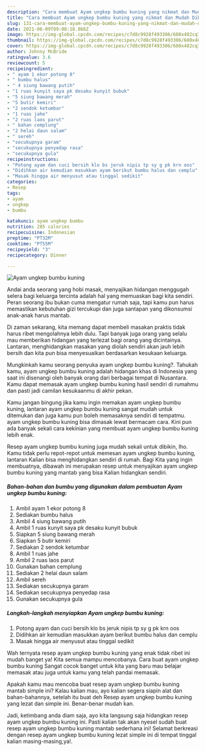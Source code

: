 ```yaml
---
description: "Cara membuat Ayam ungkep bumbu kuning yang nikmat dan Mudah Dibuat"
title: "Cara membuat Ayam ungkep bumbu kuning yang nikmat dan Mudah Dibuat"
slug: 131-cara-membuat-ayam-ungkep-bumbu-kuning-yang-nikmat-dan-mudah-dibuat
date: 2021-06-09T09:08:18.866Z
image: https://img-global.cpcdn.com/recipes/c7d8c9928f493306/680x482cq70/ayam-ungkep-bumbu-kuning-foto-resep-utama.jpg
thumbnail: https://img-global.cpcdn.com/recipes/c7d8c9928f493306/680x482cq70/ayam-ungkep-bumbu-kuning-foto-resep-utama.jpg
cover: https://img-global.cpcdn.com/recipes/c7d8c9928f493306/680x482cq70/ayam-ungkep-bumbu-kuning-foto-resep-utama.jpg
author: Johnny McBride
ratingvalue: 3.6
reviewcount: 5
recipeingredient:
- " ayam 1 ekor potong 8"
- " bumbu halus"
- " 4 siung bawang putih"
- "1 ruas kunyit saya pk desaku kunyit bubuk"
- "5 siung bawang merah"
- "5 butir kemiri"
- "2 sendok ketumbar"
- "1 ruas jahe"
- "2 ruas laos parut"
- " bahan cemplung"
- "2 helai daun salam"
- " sereh"
- "secukupnya garam"
- "secukupnya penyedap rasa"
- "secukupnya gula"
recipeinstructions:
- "Potong ayam dan cuci bersih klo bs jeruk nipis tp sy g pk krn oos"
- "Didihkan air kemudian masukkan ayam berikut bumbu halus dan cemplu"
- "Masak hingga air menyusut atau tinggal sedikit"
categories:
- Resep
tags:
- ayam
- ungkep
- bumbu

katakunci: ayam ungkep bumbu 
nutrition: 285 calories
recipecuisine: Indonesian
preptime: "PT32M"
cooktime: "PT55M"
recipeyield: "3"
recipecategory: Dinner

---
```



![Ayam ungkep bumbu kuning](https://img-global.cpcdn.com/recipes/c7d8c9928f493306/680x482cq70/ayam-ungkep-bumbu-kuning-foto-resep-utama.jpg)

Andai anda seorang yang hobi masak, menyajikan hidangan menggugah selera bagi keluarga tercinta adalah hal yang memuaskan bagi kita sendiri. Peran seorang ibu bukan cuma mengatur rumah saja, tapi kamu pun harus memastikan kebutuhan gizi tercukupi dan juga santapan yang dikonsumsi anak-anak harus mantab.

Di zaman  sekarang, kita memang dapat membeli masakan praktis tidak harus ribet mengolahnya lebih dulu. Tapi banyak juga orang yang selalu mau memberikan hidangan yang terlezat bagi orang yang dicintainya. Lantaran, menghidangkan masakan yang diolah sendiri akan jauh lebih bersih dan kita pun bisa menyesuaikan berdasarkan kesukaan keluarga. 



Mungkinkah kamu seorang penyuka ayam ungkep bumbu kuning?. Tahukah kamu, ayam ungkep bumbu kuning adalah hidangan khas di Indonesia yang saat ini disenangi oleh banyak orang dari berbagai tempat di Nusantara. Kamu dapat memasak ayam ungkep bumbu kuning hasil sendiri di rumahmu dan pasti jadi camilan kesukaanmu di akhir pekan.

Kamu jangan bingung jika kamu ingin memakan ayam ungkep bumbu kuning, lantaran ayam ungkep bumbu kuning sangat mudah untuk ditemukan dan juga kamu pun boleh memasaknya sendiri di tempatmu. ayam ungkep bumbu kuning bisa dimasak lewat bermacam cara. Kini pun ada banyak sekali cara kekinian yang membuat ayam ungkep bumbu kuning lebih enak.

Resep ayam ungkep bumbu kuning juga mudah sekali untuk dibikin, lho. Kamu tidak perlu repot-repot untuk memesan ayam ungkep bumbu kuning, lantaran Kalian bisa menghidangkan sendiri di rumah. Bagi Kita yang ingin membuatnya, dibawah ini merupakan resep untuk menyajikan ayam ungkep bumbu kuning yang mantab yang bisa Kalian hidangkan sendiri.

<!--inarticleads1-->

##### Bahan-bahan dan bumbu yang digunakan dalam pembuatan Ayam ungkep bumbu kuning:

1. Ambil  ayam 1 ekor potong 8
1. Sediakan  bumbu halus
1. Ambil  4 siung bawang putih
1. Ambil 1 ruas kunyit saya pk desaku kunyit bubuk
1. Siapkan 5 siung bawang merah
1. Siapkan 5 butir kemiri
1. Sediakan 2 sendok ketumbar
1. Ambil 1 ruas jahe
1. Ambil 2 ruas laos parut
1. Gunakan  bahan cemplung
1. Sediakan 2 helai daun salam
1. Ambil  sereh
1. Sediakan secukupnya garam
1. Sediakan secukupnya penyedap rasa
1. Gunakan secukupnya gula




<!--inarticleads2-->

##### Langkah-langkah menyiapkan Ayam ungkep bumbu kuning:

1. Potong ayam dan cuci bersih klo bs jeruk nipis tp sy g pk krn oos
1. Didihkan air kemudian masukkan ayam berikut bumbu halus dan cemplu
1. Masak hingga air menyusut atau tinggal sedikit




Wah ternyata resep ayam ungkep bumbu kuning yang enak tidak ribet ini mudah banget ya! Kita semua mampu mencobanya. Cara buat ayam ungkep bumbu kuning Sangat cocok banget untuk kita yang baru mau belajar memasak atau juga untuk kamu yang telah pandai memasak.

Apakah kamu mau mencoba buat resep ayam ungkep bumbu kuning mantab simple ini? Kalau kalian mau, ayo kalian segera siapin alat dan bahan-bahannya, setelah itu buat deh Resep ayam ungkep bumbu kuning yang lezat dan simple ini. Benar-benar mudah kan. 

Jadi, ketimbang anda diam saja, ayo kita langsung saja hidangkan resep ayam ungkep bumbu kuning ini. Pasti kalian tak akan nyesel sudah buat resep ayam ungkep bumbu kuning mantab sederhana ini! Selamat berkreasi dengan resep ayam ungkep bumbu kuning lezat simple ini di tempat tinggal kalian masing-masing,ya!.

